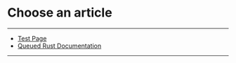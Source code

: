 # Choose an article
---
- [Test Page](?page=articles&article=test.md)
- [Queued Rust Documentation](?page=articles&article=queued-rust.md)

---